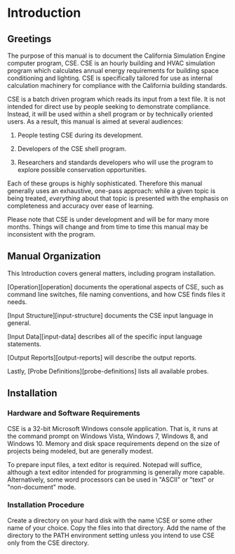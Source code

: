 # Introduction

## Greetings

The purpose of this manual is to document the California Simulation Engine computer program, CSE. CSE is an hourly building and HVAC simulation program which calculates annual energy requirements for building space conditioning and lighting. CSE is specifically tailored for use as internal calculation machinery for compliance with the California building standards.

CSE is a batch driven program which reads its input from a text file. It is not intended for direct use by people seeking to demonstrate compliance. Instead, it will be used within a shell program or by technically oriented users. As a result, this manual is aimed at several audiences:

1.  People testing CSE during its development.

2.  Developers of the CSE shell program.

3.  Researchers and standards developers who will use the program to explore possible conservation opportunities.

Each of these groups is highly sophisticated. Therefore this manual generally uses an exhaustive, one-pass approach: while a given topic is being treated, *everything* about that topic is presented with the emphasis on completeness and accuracy over ease of learning.

Please note that CSE is under development and will be for many more months. Things will change and from time to time this manual may be inconsistent with the program.

## Manual Organization

This Introduction covers general matters, including program installation.

<!--

Next, [About CSE][about-cse] will describe the program and the calculation techniques used in it.

-->

[Operation][operation] documents the operational aspects of CSE, such as command line switches, file naming conventions, and how CSE finds files it needs.

[Input Structure][input-structure] documents the CSE input language in general.

[Input Data][input-data] describes all of the specific input language statements.

[Output Reports][output-reports] will describe the output reports.

Lastly, [Probe Definitions][probe-definitions] lists all available probes.

<!--

Finally, Appendix A gives an example CSE input file and the output it produces.

-->

## Installation

### Hardware and Software Requirements

CSE is a 32-bit Microsoft Windows console application. That is, it runs at the command prompt on Windows Vista, Windows 7, Windows 8, and Windows 10.  Memory and disk space requirements depend on the size of projects being modeled, but are generally modest.

To prepare input files, a text editor is required. Notepad will suffice, although a text editor intended for programming is generally more capable. Alternatively, some word processors can be used in "ASCII" or "text" or "non-document" mode.

<!--
### Installation Files

(To be written.)
-->

### Installation Procedure

Create a directory on your hard disk with the name \\CSE or some other name of your choice. Copy the files into that directory. Add the name of the directory to the PATH environment setting unless you intend to use CSE only from the CSE directory.

<!--

### Simple Test Run

Page break field here (2)

-->
